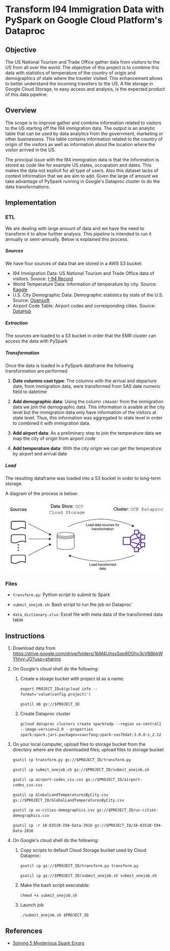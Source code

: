 # Transform I94 Immigration Data with PySpark on Google Cloud Platform's Dataproc

## Objective

The US National Tourism and Trade Office gather data from visitors to the US from all over the world. The objective of this project is to combine this data with statistics of temperature of the country of origin and demographics of state where the traveler visited. This enhancement allows to better understand the incoming travellers to the US. A file storage in Google Cloud Storage, to easy access and analysis, is the expected product of this data pipeline.


## Overview

The scope is to improve gather and combine information related to visitors to the US starting off the I94 immigration data. The output is an analytic table that can be used by data analytics from the government, marketing or other businessess. This table contains information related to the country of origin of the visitors as well as information about the location where the visitor arrived in the US.

The principal issue with the I94 immigration data is that the information is stored as code like for example US states, occupation and dates. This makes the data not explicit for all type of users. Also this dataset lacks of context information that we are aim to add. Given the large of amount we take advantage of PySpark running in Google's Dataproc cluster to do the data transformations.


## Implementation


### ETL

We are dealing with large amount of data and we have the need to transform it to allow further analysis. This pipeline is intended to run it annually or semi-annually.  Below is explained this process.

##### Sources
We have four sources of data that are stored in a AWS S3 bucket: 
- I94 Immigration Data: US National Tourism and Trade Office data of visitors. Source: [I-94 Record](https://travel.trade.gov/research/reports/i94/historical/2016.html)
- World Temperature Data: Information of temperature by city. Source: [Kaggle](https://www.kaggle.com/berkeleyearth/climate-change-earth-surface-temperature-data)
- U.S. City Demographic Data: Demographic statistics by state of the U.S. Source: [Opensoft](https://public.opendatasoft.com/explore/dataset/us-cities-demographics/export/)
- Airport Code Table: Airport codes and corresponding cities. Source: [DataHub](https://datahub.io/core/airport-codes#data)

##### Extraction

The sources are loaded to a S3 bucket in order that the EMR cluster can access the data with PySpark

##### Transformation

Once the data is loaded in a PySpark dataframe the following transformation are performed

1. **Date columns cast type**: The columns with the arrival and departure date, from immigration data, were transformed from SAS date numeric field to datetime

2. **Add demographic data**: Using the column `i94addr` from the immigration data we join the demographic data. This information is avaible at the city level but the immigration data only have information of the visitors at state level. Thus, this information was aggregated to state level in order to combined it with immigration data.

3. **Add airport data**: As a preliminary step to join the temperature data we map the city of origin from airport code

4. **Add temperature data**: With the city origin we can get the temperature by airport and arrival date

##### Load

The resulting dataframe was loaded into a S3 bucket in order to long-term storage.

A diagram of the process is below:

![diagram](diagram.PNG)


### Files

- `transform.py`: Python script to submit to Spark

- `submit_onejob.sh`: Bash script to run the job on Dataproc`

- `data_dictionary.xlsx`: Excel file with meta data of the transformed data table

## Instructions


1. Download data from https://drive.google.com/drive/folders/1bM4lJhssSqo8DGhv3cVBBbkWYhIvv-JO?usp=sharing 

2. On Google's cloud shell do the following:

    1. Create a stoage bucket with project id as a name:

        `export PROJECT_ID=$(gcloud info --format='value(config.project)')`

        `gsutil mb gs://$PROJECT_ID`

    2. Create Dataproc cluster

        `gcloud dataproc clusters create sparktodp --region us-central1 --image-version=2.0 --properties spark:spark.jars.packages=saurfang:spark-sas7bdat:3.0.0-s_2.12`

3.  On your local computer, upload files to storage bucket from the directory where are the downloaded files; upload files to storage bucket

    `gsutil cp transform.py gs://$PROJECT_ID/transform.py`

    `gsutil cp submit_onejob.sh gs://$PROJECT_ID/submit_onejob.sh`

    `gsutil cp airport-codes_csv.csv gs://$PROJECT_ID/airport-codes_csv.csv`

    `gsutil cp GlobalLandTemperaturesByCity.csv gs://$PROJECT_ID/GlobalLandTemperaturesByCity.csv`

    `gsutil cp us-cities-demographics.csv gs://$PROJECT_ID/us-cities-demographics.csv`

    `gsutil cp -r 18-83510-I94-Data-2016 gs://$PROJECT_ID/18-83510-I94-Data-2016`

4.  On Google's cloud shell do the following:
    
    1. Copy scripts to default Cloud Storage bucket used by Cloud Dataproc:
    
        `gsutil cp gs://$PROJECT_ID/transform.py transform.py`

        `gsutil cp gs://$PROJECT_ID/submit_onejob.sh submit_onejob.sh`

    2. Make the bash script executable:

        `chmod +x submit_onejob.sh`

    3. Launch job

        `./submit_onejob.sh $PROJECT_ID`


## References

- [Solving 5 Mysterious Spark Errors](https://medium.com/@yhoso/resolving-weird-spark-errors-f34324943e1c#ca65#3604)
